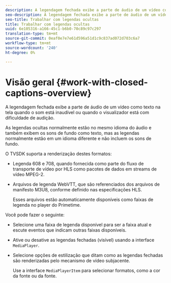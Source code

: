 ```yaml
---
description: A legendagem fechada exibe a parte de áudio de um vídeo como texto na tela quando o som está inaudível ou quando o visualizador está com dificuldade de audição.
seo-description: A legendagem fechada exibe a parte de áudio de um vídeo como texto na tela quando o som está inaudível ou quando o visualizador está com dificuldade de audição.
seo-title: Trabalhar com legendas ocultas
title: Trabalhar com legendas ocultas
uuid: 6e105316-a166-45c1-b6b0-70c89c97c297
translation-type: tm+mt
source-git-commit: 0eaf0e7e7e61d596a51d1c9c837ad072d703c6a7
workflow-type: tm+mt
source-wordcount: '240'
ht-degree: 0%

---
```



# Visão geral {#work-with-closed-captions-overview}

A legendagem fechada exibe a parte de áudio de um vídeo como texto na tela quando o som está inaudível ou quando o visualizador está com dificuldade de audição.

As legendas ocultas normalmente estão no mesmo idioma do áudio e também exibem os sons de fundo como texto, mas as legendas normalmente estão em um idioma diferente e não incluem os sons de fundo.

O TVSDK suporta a renderização destes formatos:

* Legenda 608 e 708, quando fornecida como parte do fluxo de transporte de vídeo por HLS como pacotes de dados em streams de vídeo MPEG-2.
* Arquivos de legenda WebVTT, que são referenciados dos arquivos de manifesto M3U8, conforme definido nas especificações HLS.

   Esses arquivos estão automaticamente disponíveis como faixas de legenda no player do Primetime.

Você pode fazer o seguinte:

* Selecione uma faixa de legenda disponível para ser a faixa atual e escute eventos que indicam outras faixas disponíveis.
* Ative ou desative as legendas fechadas (visível) usando a interface `MediaPlayer`.
* Selecione opções de estilização que ditam como as legendas fechadas são renderizadas pelo mecanismo de vídeo subjacente.

   Use a interface `MediaPlayerItem` para selecionar formatos, como a cor da fonte ou da fonte.

